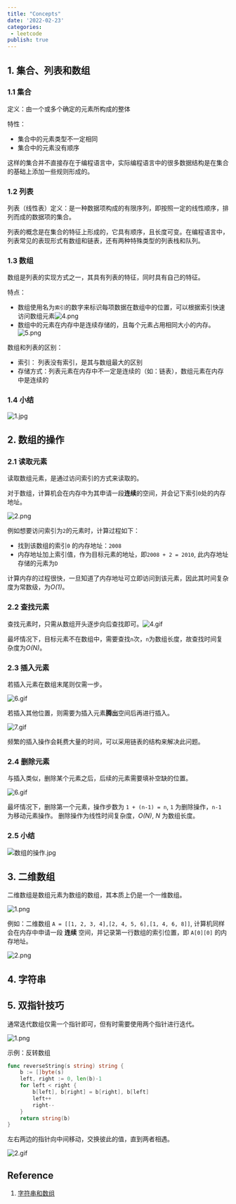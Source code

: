 ```yaml
---
title: "Concepts"
date: '2022-02-23'
categories:
 - leetcode
publish: true
---
```


## 1. 集合、列表和数组

### 1.1 集合

定义：由一个或多个确定的元素所构成的整体

特性：

- 集合中的元素类型不一定相同
- 集合中的元素没有顺序

这样的集合并不直接存在于编程语言中，实际编程语言中的很多数据结构是在集合的基础上添加一些规则形成的。

### 1.2 列表

列表（线性表）定义：是一种数据项构成的有限序列，即按照一定的线性顺序，排列而成的数据项的集合。

列表的概念是在集合的特征上形成的，它具有顺序，且长度可变。在编程语言中，列表常见的表现形式有数组和链表，还有两种特殊类型的列表栈和队列。

### 1.3 数组

数组是列表的实现方式之一，其具有列表的特征，同时具有自己的特征。

特点：

- 数组使用名为`索引`的数字来标识每项数据在数组中的位置，可以根据索引快速访问数组元素![4.png](image/628b6f699aa49ffcc9d3c75806457c4a1a66ffe025bb651d9f8e78b4242249b9-4.png)
- 数组中的元素在内存中是连续存储的，且每个元素占用相同大小的内存。![5.png](image/7b17543e4e39ae894bba0b2b6f8431b40d3df04556df06a3b974146d9e5c7d0d-5-16455816794353.png)

数组和列表的区别：

- 索引： 列表没有索引，是其与数组最大的区别
- 存储方式：列表元素在内存中不一定是连续的（如：链表），数组元素在内存中是连续的

### 1.4 小结

![1.jpg](image/1611678316-LgeBpB-1.jpg)

## 2. 数组的操作

### 2.1 读取元素

读取数组元素，是通过访问索引的方式来读取的。

对于数组，计算机会在内存中为其申请一段**连续**的空间，并会记下索引`0`处的内存地址。

![2.png](image/273ac74bdd7a19d72c2bf60d84ddd66f09b45de4d8c36333bf5f1fee2c7a8330-图片2.png)

例如想要访问索引为`2`的元素时，计算过程如下：

- 找到该数组的索引`0` 的内存地址：`2008`
- 内存地址加上索引值，作为目标元素的地址，即`2008 + 2 = 2010`,  此内存地址存储的元素为`D`

计算内存的过程很快，一旦知道了内存地址可立即访问到该元素，因此其时间复杂度为常数级，为*O(1)*。

### 2.2 查找元素

查找元素时，只需从数组开头逐步向后查找即可。![4.gif](image/3d9c20552e0e9c4650f4a267f4066aa71338ad0013514559b57a1bf786d662ba-4.gif)

最坏情况下，目标元素不在数组中，需要查找`n`次，`n`为数组长度，故查找时间复杂度为*O(N)*。

### 2.3 插入元素

若插入元素在数组末尾则仅需一步。

![6.gif](image/2b53523dc1a745d89fbc11ba776eaa2d0f220acf4c232b1a83f939c973141280-6.gif)

若插入其他位置，则需要为插入元素**腾出**空间后再进行插入。

![7.gif](image/22ce7dbf8cd441fd7425499cd8154d1c4211a6a42ec3f3995520ee76ce7183c7-7.gif)

频繁的插入操作会耗费大量的时间，可以采用链表的结构来解决此问题。

### 2.4 删除元素

与插入类似，删除某个元素之后，后续的元素需要填补空缺的位置。

![6.gif](image/4df7a5a75e5f76b6e7e4540f9403c7c2fee5197a1f30421b4f5d32fdca2cf360-8.gif)

最坏情况下，删除第一个元素，操作步数为 `1 + (n-1) = n`, `1` 为删除操作，`n-1` 为移动元素操作。 删除操作为线性时间复杂度，*O(N)*, *N* 为数组长度。

### 2.5 小结

![数组的操作.jpg](image/1617108025-oQRoDO-数组的操作.jpg)

## 3. 二维数组

二维数组是数组元素为数组的数组，其本质上仍是一个一维数组。

![1.png](image/e64116dc9c9c8f9f8ad2a5c251c0e76a677ba874a3bab0e22ce164384237a55c-1.png)

例如：二维数组 `A = [[1, 2, 3, 4],[2, 4, 5, 6],[1, 4, 6, 8]]`, 计算机同样会在内存中申请一段 **连续** 空间，并记录第一行数组的索引位置，即 `A[0][0]` 的内存地址。

![2.png](image/1600741130-xzcLML-WechatIMG2.png)

## 4. 字符串



## 5. 双指针技巧

通常迭代数组仅需一个指针即可，但有时需要使用两个指针进行迭代。

![1.png](image/bfdf27723d1b26ee06a56adbf6206fb9d1f7446e297ce05e74e0275b268cd945-1.png)

示例：反转数组

```go
func reverseString(s string) string {
	b := []byte(s)
	left, right := 0, len(b)-1
	for left < right {
		b[left], b[right] = b[right], b[left]
		left++
		right--
	}
	return string(b)
}
```

左右两边的指针向中间移动，交换彼此的值，直到两者相遇。

![2.gif](image/84f9f1fce23655fcc653179b26d9800edf54858f790be1bc7573eb228f2aac00-2.gif)

## Reference

1. [字符串和数组](https://leetcode-cn.com/leetbook/read/array-and-string/xkhi75/)
